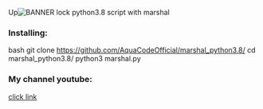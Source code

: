 Up![BANNER](https://i.ibb.co/FBspX7H/20200806-194902.jpg)
lock python3.8 script with marshal

### Installing:
bash
git clone https://github.com/AquaCodeOfficial/marshal_python3.8/
cd marshal_python3.8/
python3 marshal.py

### My channel youtube:

<a href="https://m.youtube.com/channel/UCqtmKGqlVcRkFmq9cdgNppA">click link</a>
